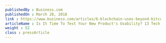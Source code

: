 ```yaml
---
publishedBy : Business.com
publishedOn : March 28, 2018
link : https://www.business.com/articles/6-blockchain-uses-beyond-bitcoin/
articleName : Is It Time To Test Your New Product's Usability? 13 Tech Experts Weigh In
weight : 52 
class : pressArticle
---
```

